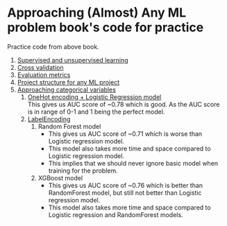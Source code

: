 # Approaching (Almost) Any ML problem book's code for practice

Practice code from above book. 

1. [Supervised and unsupervised learning](/1_Supervised_Unsupervised_Learning/)
1. [Cross validation](/2_Cross_Validation/)
1. [Evaluation metrics](/3_Evaluation_Metrics/)
1. [Project structure for any ML project](/4_Structured_MNIST_Project/)
1. [Approaching categorical variables](/5_Approaching_Categorical_Variables/)
   1. [OneHot encoding + Logistic Regression model](/5_Approaching_Categorical_Variables/src/ohe_logres.py)  
      This gives us AUC score of ~0.78 which is good. As the AUC score is in range of 0-1 and 1 being the perfect model.
   1. [LabelEncoding](/5_Approaching_Categorical_Variables/src/lbl_rf.py)
      1. Random Forest model  
         + This gives us AUC score of ~0.71 which is worse than Logistic regression model.
         + This model also takes more time and space compared to Logistic regression model.
         + This implies that we should never ignore basic model when training for the problem.
      1. XGBoost model
         + This gives us AUC score of ~0.76 which is better than RandomForest model, but still not better than Logistic regression model.
         + This model also takes more time and space compared to Logistic regression and RandomForest models.